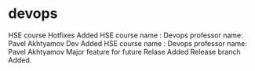 # devops
HSE course 
Hotfixes Added
HSE course name : Devops
professor name: Pavel Akhtyamov
Dev Added
HSE course name : Devops
professor name: Pavel Akhtyamov
Major feature for future Relase Added
Release branch Added.
